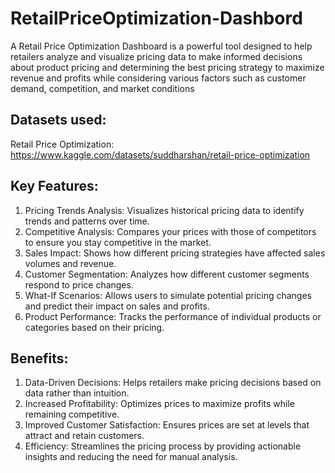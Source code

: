 # RetailPriceOptimization-Dashbord
A Retail Price Optimization Dashboard is a powerful tool designed to help retailers analyze and visualize pricing data to make informed decisions about product pricing and determining the best pricing strategy to maximize revenue and profits while considering various factors such as customer demand, competition, and market conditions

## Datasets used:
Retail Price Optimization: https://www.kaggle.com/datasets/suddharshan/retail-price-optimization

## Key Features:
1.	Pricing Trends Analysis: Visualizes historical pricing data to identify trends and patterns over time.
2.	Competitive Analysis: Compares your prices with those of competitors to ensure you stay competitive in the market.
3.	Sales Impact: Shows how different pricing strategies have affected sales volumes and revenue.
4.	Customer Segmentation: Analyzes how different customer segments respond to price changes.
5.	What-If Scenarios: Allows users to simulate potential pricing changes and predict their impact on sales and profits.
6.	Product Performance: Tracks the performance of individual products or categories based on their pricing.

## Benefits:
1.	Data-Driven Decisions: Helps retailers make pricing decisions based on data rather than intuition.
2.	Increased Profitability: Optimizes prices to maximize profits while remaining competitive.
3.	Improved Customer Satisfaction: Ensures prices are set at levels that attract and retain customers.
4.	Efficiency: Streamlines the pricing process by providing actionable insights and reducing the need for manual analysis.
